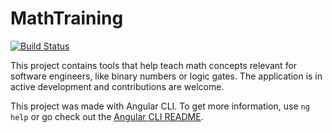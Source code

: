 # MathTraining

[![Build Status](https://dev.azure.com/ogoo/math-training/_apis/build/status/math-training?branchName=master)](https://dev.azure.com/ogoo/math-training/_build/latest?definitionId=1&branchName=master)

This project contains tools that help teach math concepts relevant for software engineers, like binary numbers or logic gates. The application is in active development and contributions are welcome.

This project was made with Angular CLI. To get more information, use `ng help` or go check out the [Angular CLI README](https://github.com/angular/angular-cli/blob/master/README.md).

